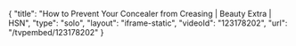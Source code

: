 {
    "title": "How to Prevent Your Concealer from Creasing | Beauty Extra | HSN",
    "type": "solo",
    "layout": "iframe-static",
    "videoId": "123178202",
    "url": "\/tvpembed\/123178202"
}